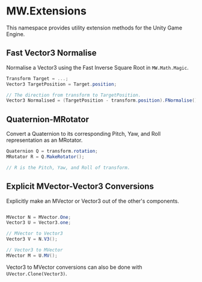 ﻿# MW.Extensions
This namespace provides utility extension methods for the Unity Game Engine.

## Fast Vector3 Normalise
Normalise a Vector3 using the Fast Inverse Square Root in `MW.Math.Magic`.
```cs
Transform Target = ...;
Vector3 TargetPosition = Target.position;

// The direction from transform to TargetPosition.
Vector3 Normalised = (TargetPosition - transform.position).FNormalise();
```

## Quaternion-MRotator
Convert a Quaternion to its corresponding Pitch, Yaw, and Roll representation as an MRotator.
```cs
Quaternion Q = transform.rotation;
MRotator R = Q.MakeRotator();

// R is the Pitch, Yaw, and Roll of transform.
```

## Explicit MVector-Vector3 Conversions
Explicitly make an MVector or Vector3 out of the other's components.
```cs

MVector N = MVector.One;
Vector3 U = Vector3.one;

// MVector to Vector3
Vector3 V = N.V3();

// Vector3 to MVector
MVector M = U.MV();
```
Vector3 to MVector conversions can also be done with `UVector.Clone(Vector3)`.